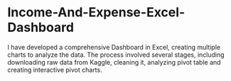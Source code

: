 # Income-And-Expense-Excel-Dashboard
I have developed a comprehensive Dashboard in Excel, creating multiple charts to analyze the data. The process involved several stages, including downloading raw data from Kaggle, cleaning it, analyzing pivot table and creating interactive pivot charts.
